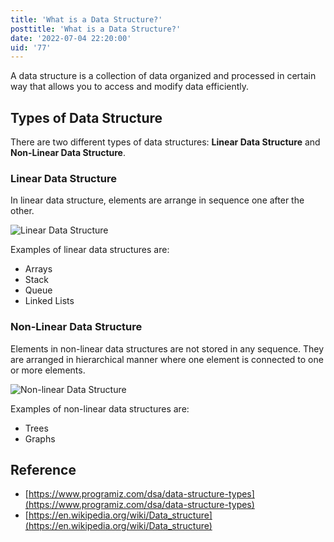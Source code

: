 ```yaml
---
title: 'What is a Data Structure?'
posttitle: 'What is a Data Structure?'
date: '2022-07-04 22:20:00'
uid: '77'
---
```


A data structure is a collection of data organized and processed in certain way that allows you to access and modify data efficiently.

## Types of Data Structure

There are two different types of data structures: **Linear Data Structure** and **Non-Linear Data Structure**.

### Linear Data Structure

In linear data structure, elements are arrange in sequence one after the other.

![Linear Data Structure](/images/posts/what-is-an-array/zero-indexing.png)

Examples of linear data structures are:

-   Arrays
-   Stack
-   Queue
-   Linked Lists

### Non-Linear Data Structure

Elements in non-linear data structures are not stored in any sequence. They are arranged in hierarchical manner where one element is connected to one or more elements.

![Non-linear Data Structure](/images/posts/what-is-data-structure/non-linear-data-structure.png)

Examples of non-linear data structures are:

-   Trees
-   Graphs

## Reference

-   [https://www.programiz.com/dsa/data-structure-types](https://www.programiz.com/dsa/data-structure-types)
-   [https://en.wikipedia.org/wiki/Data_structure](https://en.wikipedia.org/wiki/Data_structure)
